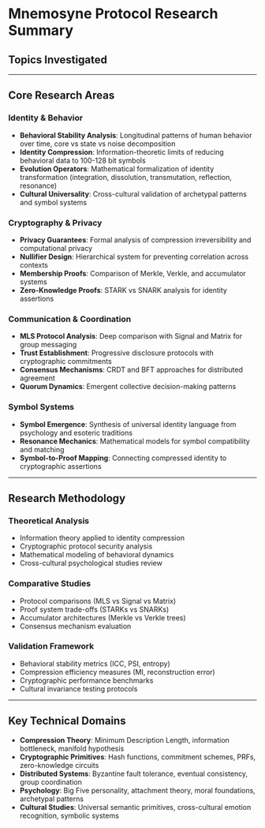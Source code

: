 # Mnemosyne Protocol Research Summary
## Topics Investigated

---

## Core Research Areas

### Identity & Behavior
- **Behavioral Stability Analysis**: Longitudinal patterns of human behavior over time, core vs state vs noise decomposition
- **Identity Compression**: Information-theoretic limits of reducing behavioral data to 100-128 bit symbols
- **Evolution Operators**: Mathematical formalization of identity transformation (integration, dissolution, transmutation, reflection, resonance)
- **Cultural Universality**: Cross-cultural validation of archetypal patterns and symbol systems

### Cryptography & Privacy
- **Privacy Guarantees**: Formal analysis of compression irreversibility and computational privacy
- **Nullifier Design**: Hierarchical system for preventing correlation across contexts
- **Membership Proofs**: Comparison of Merkle, Verkle, and accumulator systems
- **Zero-Knowledge Proofs**: STARK vs SNARK analysis for identity assertions

### Communication & Coordination
- **MLS Protocol Analysis**: Deep comparison with Signal and Matrix for group messaging
- **Trust Establishment**: Progressive disclosure protocols with cryptographic commitments
- **Consensus Mechanisms**: CRDT and BFT approaches for distributed agreement
- **Quorum Dynamics**: Emergent collective decision-making patterns

### Symbol Systems
- **Symbol Emergence**: Synthesis of universal identity language from psychology and esoteric traditions
- **Resonance Mechanics**: Mathematical models for symbol compatibility and matching
- **Symbol-to-Proof Mapping**: Connecting compressed identity to cryptographic assertions

---

## Research Methodology

### Theoretical Analysis
- Information theory applied to identity compression
- Cryptographic protocol security analysis
- Mathematical modeling of behavioral dynamics
- Cross-cultural psychological studies review

### Comparative Studies
- Protocol comparisons (MLS vs Signal vs Matrix)
- Proof system trade-offs (STARKs vs SNARKs)
- Accumulator architectures (Merkle vs Verkle trees)
- Consensus mechanism evaluation

### Validation Framework
- Behavioral stability metrics (ICC, PSI, entropy)
- Compression efficiency measures (MI, reconstruction error)
- Cryptographic performance benchmarks
- Cultural invariance testing protocols

---

## Key Technical Domains

- **Compression Theory**: Minimum Description Length, information bottleneck, manifold hypothesis
- **Cryptographic Primitives**: Hash functions, commitment schemes, PRFs, zero-knowledge circuits
- **Distributed Systems**: Byzantine fault tolerance, eventual consistency, group coordination
- **Psychology**: Big Five personality, attachment theory, moral foundations, archetypal patterns
- **Cultural Studies**: Universal semantic primitives, cross-cultural emotion recognition, symbolic systems